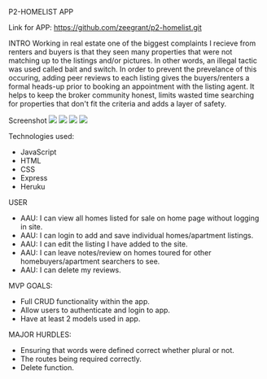 P2-HOMELIST APP

Link for APP: https://github.com/zeegrant/p2-homelist.git

INTRO
Working in real estate one of the biggest complaints I recieve from renters and buyers is that they seen many properties that were not matching up to the listings and/or pictures. In other words, an illegal tactic was used called bait and switch. In order to prevent the prevelance of this occuring, adding peer reviews to each listing gives the buyers/renters a formal heads-up prior to booking an appointment with the listing agent. It helps to keep the broker community honest, limits wasted time searching for properties that don't fit the criteria and adds a layer of safety.


Screenshot
<img src="https://imagizer.imageshack.com/v2/xq90/924/n2Jxc0.png" border="0"></a>
<img src="https://imagizer.imageshack.com/img922/5158/6raaDg.png"></a>
<img src="https://imagizer.imageshack.com/img924/765/nMRQun.png">
<img src="https://imagizer.imageshack.com/img923/959/jcfChm.png">

Technologies used: 
* JavaScript
* HTML
* CSS
* Express
* Heruku

USER
* AAU: I can view all homes listed for sale on home page without logging in site.
* AAU: I can login to add and save individual homes/apartment listings.
* AAU: I can edit the listing I have added to the site. 
* AAU: I can leave notes/review on homes toured for other homebuyers/apartment searchers to see.
* AAU: I can delete my reviews. 


MVP GOALS: 
* Full CRUD functionality within the app. 
* Allow users to authenticate and login to app.
* Have at least 2 models used in app.


MAJOR HURDLES: 
* Ensuring that words were defined correct whether plural or not. 
* The routes being required correctly.
* Delete function.
